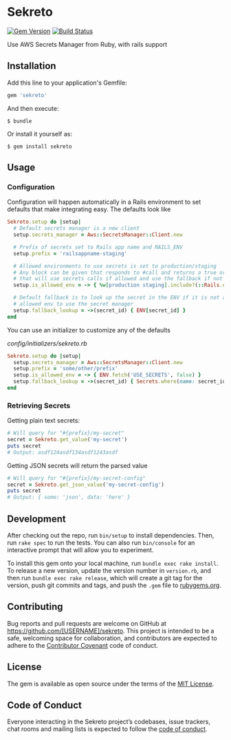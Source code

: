 # Sekreto

[![Gem Version](https://badge.fury.io/rb/sekreto.svg)](https://badge.fury.io/rb/sekreto)
[![Build Status](https://travis-ci.org/autolist/sekreto.svg?branch=master)](https://travis-ci.org/autolist/sekreto)

Use AWS Secrets Manager from Ruby, with rails support

## Installation

Add this line to your application's Gemfile:

```ruby
gem 'sekreto'
```

And then execute:

    $ bundle

Or install it yourself as:

    $ gem install sekreto

## Usage

### Configuration

Configuration will happen automatically in a Rails environment to set defaults
that make integrating easy. The defaults look like

```ruby
Sekreto.setup do |setup|
  # Default secrets manager is a new client
  setup.secrets_manager = Aws::SecretsManager::Client.new

  # Prefix of secrets set to Rails app name and RAILS_ENV
  setup.prefix = 'railsappname-staging'

  # Allowed environments to use secrets is set to production/staging
  # Any block can be given that responds to #call and returns a true or false
  # that will use secrets calls if allowed and use the fallback if not
  setup.is_allowed_env = -> { %w[production staging].include?(::Rails.env) }

  # Default fallback is to look up the secret in the ENV if it is not an
  # allowed env to use the secret manager
  setup.fallback_lookup = ->(secret_id) { ENV[secret_id] }
end
```

You can use an initializer to customize any of the defaults

_config/initializers/sekreto.rb_
```ruby
Sekreto.setup do |setup|
  setup.secrets_manager = Aws::SecretsManager::Client.new
  setup.prefix = 'some/other/prefix'
  setup.is_allowed_env = -> { ENV.fetch('USE_SECRETS', false) }
  setup.fallback_lookup = ->(secret_id) { Secrets.where(name: secret_id).pluck(:value).first }
end
```

### Retrieving Secrets

Getting plain text secrets:

```ruby
# Will query for "#{prefix}/my-secret"
secret = Sekreto.get_value('my-secret')
puts secret
# Output: asdf124asdf134asdf1243asdf
```

Getting JSON secrets will return the parsed value

```ruby
# Will query for "#{prefix}/my-secret-config"
secret = Sekreto.get_json_value('my-secret-config')
puts secret
# Output: { some: 'json', data: 'here' }
```


## Development

After checking out the repo, run `bin/setup` to install dependencies. Then, run `rake spec` to run the tests. You can also run `bin/console` for an interactive prompt that will allow you to experiment.

To install this gem onto your local machine, run `bundle exec rake install`. To release a new version, update the version number in `version.rb`, and then run `bundle exec rake release`, which will create a git tag for the version, push git commits and tags, and push the `.gem` file to [rubygems.org](https://rubygems.org).

## Contributing

Bug reports and pull requests are welcome on GitHub at https://github.com/[USERNAME]/sekreto. This project is intended to be a safe, welcoming space for collaboration, and contributors are expected to adhere to the [Contributor Covenant](http://contributor-covenant.org) code of conduct.

## License

The gem is available as open source under the terms of the [MIT License](https://opensource.org/licenses/MIT).

## Code of Conduct

Everyone interacting in the Sekreto project’s codebases, issue trackers, chat rooms and mailing lists is expected to follow the [code of conduct](https://github.com/[USERNAME]/sekreto/blob/master/CODE_OF_CONDUCT.md).
